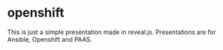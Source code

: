# openshift
This is just a simple presentation made in reveal.js.
Presentations are for Ansible, Openshift and PAAS.
